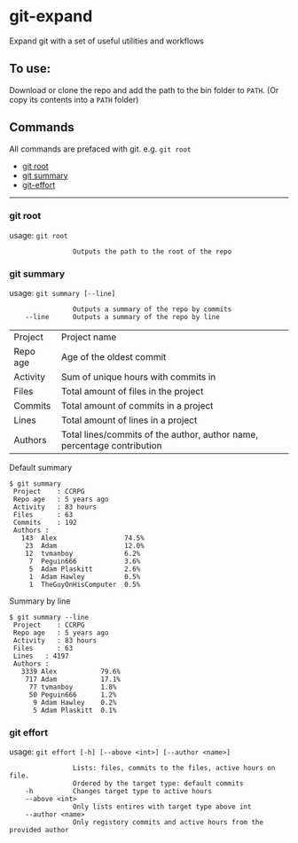 # git-expand 
Expand git with a set of useful utilities and workflows

## To use:
Download or clone the repo and add the path to the bin folder to `PATH`. (Or copy its contents into a `PATH` folder)

## Commands
All commands are prefaced with git. e.g. `git root`
- [git root](#git_root)
- [git summary](#git_summary)
- [git-effort](#git_effort)

---

### git root
usage: `git root`

```
                Outputs the path to the root of the repo
```

### git summary
usage: `git summary [--line]`
```
                Outputs a summary of the repo by commits
    --line      Outputs a summary of the repo by line
```

|||
|---|---|
|Project|Project name|  
|Repo age|Age of the oldest commit|  
|Activity|Sum of unique hours with commits in|  
|Files|Total amount of files in the project|  
|Commits|Total amount of commits in a project|  
|Lines|Total amount of lines in a project|  
|Authors|Total lines/commits of the author, author name, percentage contribution|

Default summary
```
$ git summary
 Project    : CCRPG
 Repo age   : 5 years ago
 Activity   : 83 hours
 Files      : 63
 Commits    : 192
 Authors :
   143  Alex                 74.5%
    23  Adam                 12.0%
    12  tvmanboy             6.2%
     7  Peguin666            3.6%
     5  Adam Plaskitt        2.6%
     1  Adam Hawley          0.5%
     1  TheGuyOnHisComputer  0.5%
```

Summary by line
```
$ git summary --line
 Project    : CCRPG
 Repo age   : 5 years ago
 Activity   : 83 hours
 Files      : 63
 Lines   : 4197
 Authors :
   3339 Alex           79.6%
    717 Adam           17.1%
     77 tvmanboy       1.8%
     50 Peguin666      1.2%
      9 Adam Hawley    0.2%
      5 Adam Plaskitt  0.1%
```

### git effort
usage: `git effort [-h] [--above <int>] [--author <name>]`
```
                Lists: files, commits to the files, active hours on file.
                Ordered by the target type: default commits
    -h          Changes target type to active hours
    --above <int>
                Only lists entires with target type above int
    --author <name>
                Only registory commits and active hours from the provided author
```